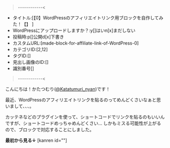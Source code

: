 >------------<
- タイトル:[【0】WordPressのアフィリエイトリンク用ブロックを自作してみた！【】 ]
- WordPressにアップロードしますか？:y[]はいn[x]まだしない
- 投稿時:p[]公開d[x]下書き
- カスタムURL:[made-block-for-affiliate-link-of-WordPress-0]
- カテゴリID:[2,12]
- タグID:[]
- 見出し画像のID:[]
- 識別番号[]
>------------<

<!-- ↓続き
[kanren id=""] -->

こんにちは！かたつむり([@Katatumuri_nyan](https://twitter.com/Katatumuri_nyan))です！

最近、WordPressのアフィリエイトリンクを貼るのってめんどくさいなぁと思いまして、、、。

カッテネなどのプラグインを使って、ショートコードでリンクを貼るのもいいんですが、ショートコードめっちゃめんどくさい…
しかもミスる可能性が上がるので、ブロックで対応することにしました。

**最初から見る↓**
[kanren id=""]

<!-- **前回を見る↓**
[kanren id=""] -->
